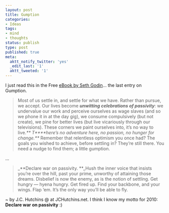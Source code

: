 ```yaml
---
layout: post
title: Gumption
categories:
- Ideas
tags:
- mind
- thoughts
status: publish
type: post
published: true
meta:
  aktt_notify_twitter: 'yes'
  _edit_last: '1'
  aktt_tweeted: '1'
---
```

I just read this in the Free [eBook by Seth Godin](http://sethgodin.typepad.com/files/what-matters-now-1.pdf)... the last entry on Gumption.

>  

> Most of us settle in, and settle for what we have. Rather than pursue, we accept. Our lives become **_unwitting celebrations of passivity_**: we undervalue our work and perceive ourselves as wage slaves (and so we phone it in at the day gig), we consume compulsively (but not create), we pine for better lives (but live vicariously through our televisions). These corners we paint ourselves into, it’s no way to live._** T****here’s no adventure here, no passion, no hunger for change.**_ Remember that relentless optimism you once had? The goals you wished to achieve, before settling in? They’re still there. You need a nudge to find them; a little gumption.

...

> _**Declare war on passivity. **_Hush the inner voice that insists you’re over the hill, past your prime, unworthy of attaining those dreams. Disbelief is now the enemy, as is the notion of settling. Get hungry — hyena hungry. Get fired up. Find your backbone, and your wings. Flap ‘em. It’s the only way you’ll be able to fly.

~ by J.C. Hutchins @ at JCHutchins.net.
I think I know my motto for 2010: **Declare war on passivity** :)
